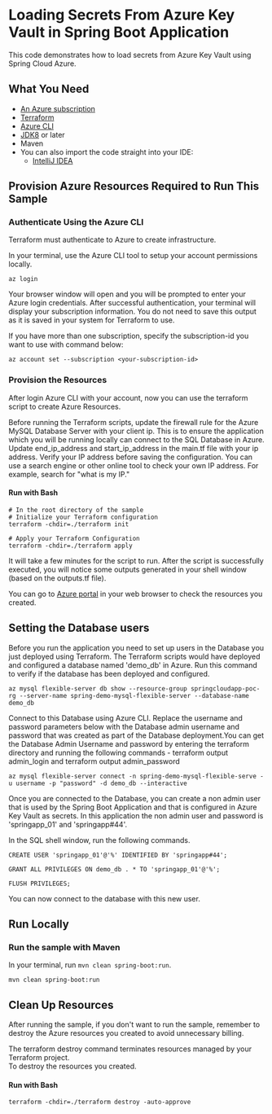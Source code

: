 # Loading Secrets From Azure Key Vault in Spring Boot Application

This code demonstrates how to load secrets from Azure Key Vault using Spring Cloud Azure.

## What You Need

- [An Azure subscription](https://azure.microsoft.com/free/)
- [Terraform](https://www.terraform.io/)
- [Azure CLI](https://docs.microsoft.com/cli/azure/install-azure-cli)
- [JDK8](https://www.oracle.com/java/technologies/downloads/) or later
- Maven
- You can also import the code straight into your IDE:
    - [IntelliJ IDEA](https://www.jetbrains.com/idea/download)

## Provision Azure Resources Required to Run This Sample

### Authenticate Using the Azure CLI
Terraform must authenticate to Azure to create infrastructure.

In your terminal, use the Azure CLI tool to setup your account permissions locally.

```shell
az login
```

Your browser window will open and you will be prompted to enter your Azure login credentials. After successful authentication, your terminal will display your subscription information. You do not need to save this output as it is saved in your system for Terraform to use.

If you have more than one subscription, specify the subscription-id you want to use with command below: 
```shell
az account set --subscription <your-subscription-id>
```

### Provision the Resources
After login Azure CLI with your account, now you can use the terraform script to create Azure Resources.

Before running the Terraform scripts, update the firewall rule for the Azure MySQL Database Server with your client ip. This is to ensure the application which you will be running locally can connect to the SQL Database in Azure.
Update end_ip_address and start_ip_address in the main.tf file with your ip address. Verify your IP address before saving the configuration. You can use a search engine or other online tool to check your own IP address. For example, search for "what is my IP."

#### Run with Bash

```shell
# In the root directory of the sample
# Initialize your Terraform configuration
terraform -chdir=./terraform init

# Apply your Terraform Configuration
terraform -chdir=./terraform apply

```
It will take a few minutes for the script to run. After the script is successfully executed, you will notice some outputs generated in your shell window (based on the outputs.tf file).

You can go to [Azure portal](https://ms.portal.azure.com/) in your web browser to check the resources you created.

## Setting the Database users

Before you run the application you need to set up users in the Database you just deployed using Terraform.
The Terraform scripts would have deployed and configured a database named 'demo_db' in Azure. 
Run this command to verify if the database has been deployed and configured.

```shell
az mysql flexible-server db show --resource-group springcloudapp-poc-rg --server-name spring-demo-mysql-flexible-server --database-name demo_db
```
Connect to this Database using Azure CLI. Replace the username and password parameters below with the Database admin username and password that was created as part of the Database deployment.You can get the Database Admin Username and password by entering the terraform directory and running the following commands - terraform output admin_login and terraform output admin_password

```shell
az mysql flexible-server connect -n spring-demo-mysql-flexible-serve -u username -p "password" -d demo_db --interactive
```
Once you are connected to the Database, you can create a non admin user that is used by the Spring Boot Application and that is configured in Azure Key Vault as secrets. In this application the non admin user and password is 'springapp_01' and 'springapp#44'.

In the SQL shell window, run the following commands.

```shell
CREATE USER 'springapp_01'@'%' IDENTIFIED BY 'springapp#44';

GRANT ALL PRIVILEGES ON demo_db . * TO 'springapp_01'@'%';

FLUSH PRIVILEGES;
```
You can now connect to the database with this new user.

## Run Locally

### Run the sample with Maven

In your terminal, run `mvn clean spring-boot:run`.

```shell
mvn clean spring-boot:run
```

## Clean Up Resources
After running the sample, if you don't want to run the sample, remember to destroy the Azure resources you created to avoid unnecessary billing.

The terraform destroy command terminates resources managed by your Terraform project.   
To destroy the resources you created.

#### Run with Bash

```shell
terraform -chdir=./terraform destroy -auto-approve
```
